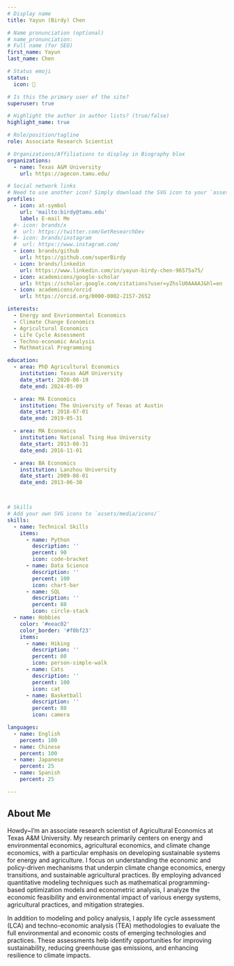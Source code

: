 ```yaml
---
# Display name
title: Yayun (Birdy) Chen

# Name pronunciation (optional)
# name_pronunciation: 
# Full name (for SEO)
first_name: Yayun
last_name: Chen

# Status emoji
status:
  icon: 🐶

# Is this the primary user of the site?
superuser: true

# Highlight the author in author lists? (true/false)
highlight_name: true

# Role/position/tagline
role: Associate Research Scientist

# Organizations/Affiliations to display in Biography blox
organizations:
  - name: Texas A&M University
    url: https://agecon.tamu.edu/

# Social network links
# Need to use another icon? Simply download the SVG icon to your `assets/media/icons/` folder.
profiles:
  - icon: at-symbol
    url: 'mailto:birdy@tamu.edu'
    label: E-mail Me
  #- icon: brands/x
  #  url: https://twitter.com/GetResearchDev
  #- icon: brands/instagram
  #  url: https://www.instagram.com/
  - icon: brands/github
    url: https://github.com/superBirdy
  - icon: brands/linkedin
    url: https://www.linkedin.com/in/yayun-birdy-chen-96575a75/
  - icon: academicons/google-scholar
    url: https://scholar.google.com/citations?user=yZhslU0AAAAJ&hl=en
  - icon: academicons/orcid
    url: https://orcid.org/0000-0002-2157-2652

interests:
  - Energy and Envrionmental Economics
  - Climate Change Economics
  - Agricultural Economics
  - Life Cycle Assessment
  - Techno-economic Analysis
  - Mathmatical Programming

education:
  - area: PhD Agricultural Economics
    institution: Texas A&M University
    date_start: 2020-08-19
    date_end: 2024-05-09

  - area: MA Economics
    institution: The University of Texas at Austin
    date_start: 2018-07-01
    date_end: 2019-05-31

  - area: MA Economics
    institution: National Tsing Hua University
    date_start: 2013-08-31
    date_end: 2016-11-01

  - area: BA Economics
    institution: Lanzhou University
    date_start: 2009-08-01
    date_end: 2013-06-30



# Skills
# Add your own SVG icons to `assets/media/icons/`
skills:
  - name: Technical Skills
    items:
      - name: Python
        description: ''
        percent: 90
        icon: code-bracket
      - name: Data Science
        description: ''
        percent: 100
        icon: chart-bar
      - name: SQL
        description: ''
        percent: 80
        icon: circle-stack
  - name: Hobbies
    color: '#eeac02'
    color_border: '#f0bf23'
    items:
      - name: Hiking
        description: ''
        percent: 80
        icon: person-simple-walk
      - name: Cats
        description: ''
        percent: 100
        icon: cat
      - name: Basketball
        description: ''
        percent: 80
        icon: camera

languages:
  - name: English
    percent: 100
  - name: Chinese
    percent: 100
  - name: Japanese
    percent: 25
  - name: Spanish
    percent: 25

---
```


## About Me

Howdy~I’m an associate research scientist of Agricultural Economics at Texas A&M University. My research primarily centers on energy and environmental economics, agricultural economics, and climate change economics, with a particular emphasis on developing sustainable systems for energy and agriculture. I focus on understanding the economic and policy-driven mechanisms that underpin climate change economics, energy transitions, and sustainable agricultural practices. By employing advanced quantitative modeling techniques such as mathematical programming-based optimization models and econometric analysis, I analyze the economic feasibility and environmental impact of various energy systems, agricultural practices, and mitigation strategies.

In addition to modeling and policy analysis, I apply life cycle assessment (LCA) and techno-economic analysis (TEA) methodologies to evaluate the full environmental and economic costs of emerging technologies and practices. These assessments help identify opportunities for improving sustainability, reducing greenhouse gas emissions, and enhancing resilience to climate impacts.
